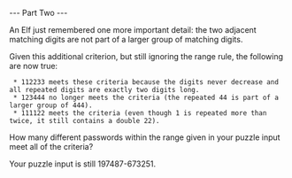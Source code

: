 --- Part Two ---

An Elf just remembered one more important detail: the two adjacent matching digits are not part of a larger group of matching digits.

Given this additional criterion, but still ignoring the range rule, the following are now true:

     * 112233 meets these criteria because the digits never decrease and all repeated digits are exactly two digits long.
     * 123444 no longer meets the criteria (the repeated 44 is part of a larger group of 444).
     * 111122 meets the criteria (even though 1 is repeated more than twice, it still contains a double 22).

How many different passwords within the range given in your puzzle input meet all of the criteria?

Your puzzle input is still 197487-673251.